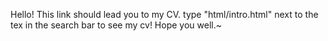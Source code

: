 Hello! This link should lead you to my CV. type "html/intro.html" next to the tex in the search bar to see my cv!
Hope you well.~ 
